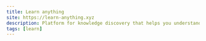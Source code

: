 ```yaml
---
title: Learn anything
site: https://learn-anything.xyz
description: Platform for knowledge discovery that helps you understand any topic through the most efficient paths, as voted by the community.
tags: [learn]
---
```

